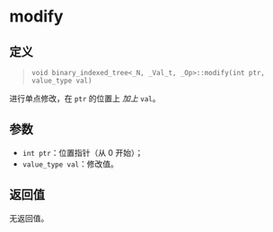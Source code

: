 # modify
## 定义
> `void binary_indexed_tree<_N, _Val_t, _Op>::modify(int ptr, value_type val)`

进行单点修改，在 `ptr` 的位置上 _加上_ `val`。

## 参数
- `int ptr`：位置指针（从 0 开始）；
- `value_type val`：修改值。

## 返回值
无返回值。